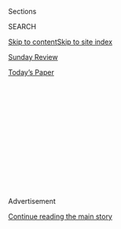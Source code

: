 <div id="app">

<div>

<div>

<div>

<div class="NYTAppHideMasthead css-1q2w90k e1suatyy0">

<div class="section css-ui9rw0 e1suatyy2">

<div class="css-eph4ug er09x8g0">

<div class="css-6n7j50">

</div>

<span class="css-1dv1kvn">Sections</span>

<div class="css-10488qs">

<span class="css-1dv1kvn">SEARCH</span>

</div>

[Skip to content](#site-content)[Skip to site index](#site-index)

</div>

<div id="masthead-section-label" class="css-1wr3we4 eaxe0e00">

[Sunday
Review](https://www.nytimes3xbfgragh.onion/section/opinion/sunday)

</div>

<div class="css-10698na e1huz5gh0">

</div>

</div>

<div id="masthead-bar-one" class="section hasLinks css-15hmgas e1csuq9d3">

<div class="css-uqyvli e1csuq9d0">

</div>

<div class="css-1uqjmks e1csuq9d1">

</div>

<div class="css-9e9ivx">

[](https://myaccount.nytimes3xbfgragh.onion/auth/login?response_type=cookie&client_id=vi)

</div>

<div class="css-1bvtpon e1csuq9d2">

[Today’s
Paper](https://www.nytimes3xbfgragh.onion/section/todayspaper)

</div>

</div>

</div>

</div>

<div data-aria-hidden="false">

<div id="site-content" data-role="main">

<div>

<div class="css-1aor85t" style="opacity:0.000000001;z-index:-1;visibility:hidden">

<div class="css-1hqnpie">

<div class="css-epjblv">

<span class="css-17xtcya">[Sunday
Review](/section/opinion/sunday)</span><span class="css-x15j1o">|</span><span class="css-fwqvlz">Even
When I’m Psychotic, I’m Still
Me</span>

</div>

<div class="css-k008qs">

<div class="css-1iwv8en">

<span class="css-18z7m18"></span>

<div>

</div>

</div>

<span class="css-1n6z4y">https://nyti.ms/2T57AuW</span>

<div class="css-1705lsu">

<div class="css-4xjgmj">

<div class="css-4skfbu" data-role="toolbar" data-aria-label="Social Media Share buttons, Save button, and Comments Panel with current comment count" data-testid="share-tools">

  - 
  - 
  - 
  - 
    
    <div class="css-6n7j50">
    
    </div>

  - 

</div>

</div>

</div>

</div>

</div>

</div>

<div id="NYT_TOP_BANNER_REGION" class="css-13pd83m">

</div>

<div id="top-wrapper" class="css-1sy8kpn">

<div id="top-slug" class="css-l9onyx">

Advertisement

</div>

[Continue reading the main
story](#after-top)

<div class="ad top-wrapper" style="text-align:center;height:100%;display:block;min-height:250px">

<div id="top" class="place-ad" data-position="top" data-size-key="top">

</div>

</div>

<div id="after-top">

</div>

</div>

<div>

<div class="css-v5btjw etb61u70">

<div class="css-v05ibm etb61u71">

[Opinion](/section/opinion)

</div>

</div>

<div id="sponsor-wrapper" class="css-1hyfx7x">

<div id="sponsor-slug" class="css-19vbshk">

Supported by

</div>

[Continue reading the main
story](#after-sponsor)

<div id="sponsor" class="ad sponsor-wrapper" style="text-align:center;height:100%;display:block">

</div>

<div id="after-sponsor">

</div>

</div>

<div class="css-186x18t">

disability

</div>

<div class="css-1vkm6nb ehdk2mb0">

# Even When I’m Psychotic, I’m Still Me

</div>

When my bipolar disorder caused a break with reality, most everyone in
my life disappeared.

<div class="css-18e8msd">

<div class="css-vp77d3 epjyd6m0">

<div class="css-1baulvz">

By <span class="css-1baulvz last-byline" itemprop="name">Susanne
Antonetta</span>

<div class="css-8atqhb">

  
Ms. Antonetta is an author and editor.

</div>

</div>

</div>

  - Feb. 21,
    2020

  - 
    
    <div class="css-4xjgmj">
    
    <div class="css-d8bdto" data-role="toolbar" data-aria-label="Social Media Share buttons, Save button, and Comments Panel with current comment count" data-testid="share-tools">
    
      - 
      - 
      - 
      - 
        
        <div class="css-6n7j50">
        
        </div>
    
      - 
    
    </div>
    
    </div>

</div>

![<span class="css-cch8ym"><span class="css-1dv1kvn">Credit</span><span class="css-cnj6d5 e1z0qqy90" itemprop="copyrightHolder"><span class="css-1ly73wi e1tej78p0">Credit...</span><span>Lilli
Carré</span></span></span>](https://static01.graylady3jvrrxbe.onion/images/2020/02/23/opinion/23disability-psychosis/23disability-psychosis-mediumSquareAt3X.jpg)

</div>

<div class="section meteredContent css-1r7ky0e" name="articleBody" itemprop="articleBody">

<div class="css-1fanzo5 StoryBodyCompanionColumn">

<div class="css-53u6y8">

Last September, I believed my brain was on fire. Not in some
metaphorical way. It was, as far as I was concerned, on fire.

I am bipolar and I was hallucinating. My hallucinations can be sensory,
like the brain burn, but many are auditory — I know hallucinations are
coming when I hear birds speak. I can tell you what the birds say, but
what matters is how intensely personal it is, being shouted at by a
fierce small crowd: *persist persist persist* from one, *six degrees yes
yes yes* from another.

I couldn’t sleep in all the chatter. Then I heard whispering everywhere,
semi trucks coming to a halt right under my bedroom window. A small part
of me sensed all this was not really happening, but most of me thought
it was.

There’s another hallucinatory change that’s harder to describe, one that
comes every time, mild episode or intense. The world feels malleable,
like felt, or soft paper. Walls rock and steady themselves. What’s
around me becomes alive, air itself humming and moving. As with the
birds, these changes feel intensely personal — everything around me
shifts as I watch.

</div>

</div>

<div class="css-1fanzo5 StoryBodyCompanionColumn">

<div class="css-53u6y8">

During the six months leading up to this brain-fire time, I’d been
having milder hallucinations, on and off. I took a medication that
controlled my psychotic symptoms until my cholesterol skyrocketed and
kept going up. The drugs used to treat people like me — atypical
antipsychotics like Zyprexa and the one I take, Seroquel — have
metabolic side effects. These include soaring cholesterol and
triglycerides, as well as diabetes. There may be no way out of these
side effects except dropping the medication, going, as I did, from one
that works to one that doesn’t.

Doctors, and the occasional friend, kept telling me something meant to
be cheering: “This is just a disease, the same as a broken bone or a
bout of pneumonia.” As though my antipsychotic could just as easily be
penicillin. I’ve heard this statement in one form or another for several
decades, since my diagnosis at age 29. I don’t accept this mechanistic
view of the brain, which suggests that if you pump in drugs (at levels
often determined by drug company-funded research), the cogs will start
working smoothly again. This model dismisses patients’ individual
experience of medications, which vary wildly. It overwrites their
personhood, their lived experience, the degree to which they wish to be
medicated. Often at the heart of the medical model is the view that
patients are the last to understand their own needs and psyches.

There’s another difference between psychosis and physical ailments: In
the case of psychosis, no one is likely to stop by with a casserole. No
one honestly thinks of you as having a broken bone, and no one acts as
if you do. As my hallucinations went on, I had to go back on Seroquel
and take medical leave from teaching. For several months I remained
shaky, medication-fogged, sometimes crying for no reason, sometimes
hearing birds talk to me again.

During this time in my life many people in my life disappeared. They
stayed entirely out of touch or asked my husband if they should call or
visit, and though he said yes, they didn’t. Mostly they were just gone.
My husband, Bruce, supported me, dealt with my doctors, spent as much
time with me as he could, all while still working. He needed help, too.

Even doctors showed no interest, at least not in my symptoms. They heard
the word hallucination and they prescribed. I seemed to transform into
some scary beast gnashing her teeth in her pen.

</div>

</div>

<div class="css-1fanzo5 StoryBodyCompanionColumn">

<div class="css-53u6y8">

I don’t understand what so-called normalcy is, if it really exists, and
I don’t care to try. What I wanted was to function again. This choice
came with consequences. By the time these hallucinations ended in early
October, I was taking so much medication that I stumbled as I walked,
had hand tremors, and my word retrieval skills faltered at words like
“window.” All these side effects are typical of the drugs I was
taking.

As this hallucinatory time wore on, ebbed, then mostly ended, I made a
decision that, for me, was radical. I told people who wondered what had
become of me just what had — that I was bipolar, had psychotic episodes
and had been hallucinating. I asked people who vanished why they did. In
response I heard comments like “I thought you would want privacy,” as if
psychosis equaled parading around naked. As if it necessitated shame.

Sometimes, from those who vanished, I got a version of “I was waiting
for you to come back to yourself.” I had a hard time explaining that
I’ve always been myself, maybe at this time even more myself than when
I move through my day without too much auditory interruption. Lacking
many reference points with the commonly held world, hallucinations are
necessarily intensely you.

I don’t want to believe that my brain is on fire, and I take medication
so it doesn’t happen. It’s frightening. I don’t want trucks rumbling at
me as I sleep. I want to live in a world that’s quieter, that isn’t
always demanding my attention. None of that refutes the fact that I am
still me in psychosis, and I know in some way my daily perceptions
always hold those moments, those birds that speak. I can’t divide myself
into the ableist Sick Me and Healthy Me, or Sick Me and Real Me. Someone
else can take up those metaphors. I don’t want them.

I also believe that hallucinations hold truth, though a hard truth to
stay with for very long. I live the world as alive with a crackling
energy, open and porous, full of meaning. I don’t just have delusions
when I’m in that state; I re-experience. And the re-experiencing is not
totally false. Air does move around us and hold us, walls are temporary,
birds give voice. We just normally tune these realities out.

Dorothea Buck was a German woman sterilized by the Nazis because she was
given a diagnosis of schizophrenia. She became a lifelong psychiatric
activist who argued for the need to accept psychosis as meaningful.
Rather than a sick state cut out of the brain by medication, she wrote,
it’s a personal experience meant to be understood, even and perhaps
especially when treated.

My hallucinations have ended and I’m gradually returning to a lower
level of medication. I’m still unpacking for myself what this experience
of mine meant, how it still moves in some way inside me. It’s elusive. I
do know I want to peel back this isolation and forced secrecy. I must if
I’m going to live honestly in the world. It’s almost as disorienting as
delusion, going from that crowded and noisy place of psychosis to this
silence.

Susanne Antonetta is the author of the forthcoming “The Terrible
Unlikelihood of Our Being Here” and “The Devil’s Castle,” and the editor
in chief of the Bellingham Review.

*Disability is a series of essays, art and opinion by and about people
living with disabilities.*

***Now in print:*** *“*[*About Us: Essays From the Disability Series of
The New York Times*](https://www.aboutusbook.com/)*,” edited by Peter
Catapano and Rosemarie Garland-Thomson, published by Liveright.*

*The Times is committed to publishing* [*a diversity of
letters*](https://www.nytimes3xbfgragh.onion/2019/01/31/opinion/letters/letters-to-editor-new-york-times-women.html)
*to the editor. We’d like to hear what you think about this or any of
our articles. Here are some*
[*tips*](https://help.nytimes3xbfgragh.onion/hc/en-us/articles/115014925288-How-to-submit-a-letter-to-the-editor)*.
And here’s our email:*
[*letters@NYTimes.com*](mailto:letters@NYTimes.com)*.*

*Follow The New York Times Opinion section on*
[*Facebook*](https://www.facebookcorewwwi.onion/nytopinion)*,* [*Twitter
(@NYTopinion)*](http://twitter.com/NYTOpinion) *and*
[*Instagram*](https://www.instagram.com/nytopinion/)*.*

</div>

</div>

</div>

<div>

</div>

<div>

</div>

<div>

</div>

<div>

<div id="bottom-wrapper" class="css-1ede5it">

<div id="bottom-slug" class="css-l9onyx">

Advertisement

</div>

[Continue reading the main
story](#after-bottom)

<div id="bottom" class="ad bottom-wrapper" style="text-align:center;height:100%;display:block;min-height:90px">

</div>

<div id="after-bottom">

</div>

</div>

</div>

</div>

</div>

## Site Index

<div>

</div>

## Site Information Navigation

  - [© <span>2020</span> <span>The New York Times
    Company</span>](https://help.nytimes3xbfgragh.onion/hc/en-us/articles/115014792127-Copyright-notice)

<!-- end list -->

  - [NYTCo](https://www.nytco.com/)
  - [Contact
    Us](https://help.nytimes3xbfgragh.onion/hc/en-us/articles/115015385887-Contact-Us)
  - [Work with us](https://www.nytco.com/careers/)
  - [Advertise](https://nytmediakit.com/)
  - [T Brand Studio](http://www.tbrandstudio.com/)
  - [Your Ad
    Choices](https://www.nytimes3xbfgragh.onion/privacy/cookie-policy#how-do-i-manage-trackers)
  - [Privacy](https://www.nytimes3xbfgragh.onion/privacy)
  - [Terms of
    Service](https://help.nytimes3xbfgragh.onion/hc/en-us/articles/115014893428-Terms-of-service)
  - [Terms of
    Sale](https://help.nytimes3xbfgragh.onion/hc/en-us/articles/115014893968-Terms-of-sale)
  - [Site
    Map](https://spiderbites.nytimes3xbfgragh.onion)
  - [Help](https://help.nytimes3xbfgragh.onion/hc/en-us)
  - [Subscriptions](https://www.nytimes3xbfgragh.onion/subscription?campaignId=37WXW)

</div>

</div>

</div>

</div>
